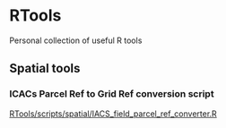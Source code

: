 # RTools
Personal collection of useful R tools

## Spatial tools

### ICACs Parcel Ref to Grid Ref conversion script

[RTools/scripts/spatial/IACS_field_parcel_ref_converter.R](https://github.com/bogsnork/RTools/blob/master/scripts/spatial/IACS_field_parcel_ref_converter.R)
